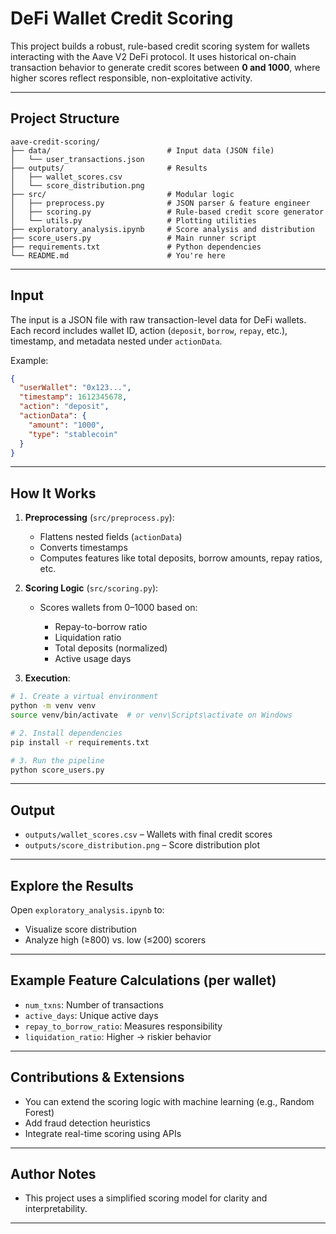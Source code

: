 # DeFi Wallet Credit Scoring

This project builds a robust, rule-based credit scoring system for wallets interacting with the Aave V2 DeFi protocol. It uses historical on-chain transaction behavior to generate credit scores between **0 and 1000**, where higher scores reflect responsible, non-exploitative activity.

---

## Project Structure

```
aave-credit-scoring/
├── data/                          # Input data (JSON file)
│   └── user_transactions.json
├── outputs/                       # Results
│   ├── wallet_scores.csv
│   └── score_distribution.png
├── src/                           # Modular logic
│   ├── preprocess.py              # JSON parser & feature engineer
│   ├── scoring.py                 # Rule-based credit score generator
│   └── utils.py                   # Plotting utilities
├── exploratory_analysis.ipynb     # Score analysis and distribution
├── score_users.py                 # Main runner script
├── requirements.txt               # Python dependencies
└── README.md                      # You're here
```

---

## Input

The input is a JSON file with raw transaction-level data for DeFi wallets. Each record includes wallet ID, action (`deposit`, `borrow`, `repay`, etc.), timestamp, and metadata nested under `actionData`.

Example:

```json
{
  "userWallet": "0x123...",
  "timestamp": 1612345678,
  "action": "deposit",
  "actionData": {
    "amount": "1000",
    "type": "stablecoin"
  }
}
```

---

## How It Works

1. **Preprocessing** (`src/preprocess.py`):

   * Flattens nested fields (`actionData`)
   * Converts timestamps
   * Computes features like total deposits, borrow amounts, repay ratios, etc.

2. **Scoring Logic** (`src/scoring.py`):

   * Scores wallets from 0–1000 based on:

     * Repay-to-borrow ratio
     * Liquidation ratio
     * Total deposits (normalized)
     * Active usage days

3. **Execution**:

```bash
# 1. Create a virtual environment
python -m venv venv
source venv/bin/activate  # or venv\Scripts\activate on Windows

# 2. Install dependencies
pip install -r requirements.txt

# 3. Run the pipeline
python score_users.py
```

---

## Output

* `outputs/wallet_scores.csv` – Wallets with final credit scores
* `outputs/score_distribution.png` – Score distribution plot

---

## Explore the Results

Open `exploratory_analysis.ipynb` to:

* Visualize score distribution
* Analyze high (≥800) vs. low (≤200) scorers

---

## Example Feature Calculations (per wallet)

* `num_txns`: Number of transactions
* `active_days`: Unique active days
* `repay_to_borrow_ratio`: Measures responsibility
* `liquidation_ratio`: Higher → riskier behavior

---

## Contributions & Extensions

* You can extend the scoring logic with machine learning (e.g., Random Forest)
* Add fraud detection heuristics
* Integrate real-time scoring using APIs

---

## Author Notes

* This project uses a simplified scoring model for clarity and interpretability.


---

